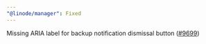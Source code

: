 ```yaml
---
"@linode/manager": Fixed
---
```


Missing ARIA label for backup notification dismissal button ([#9699](https://github.com/linode/manager/pull/9699))
